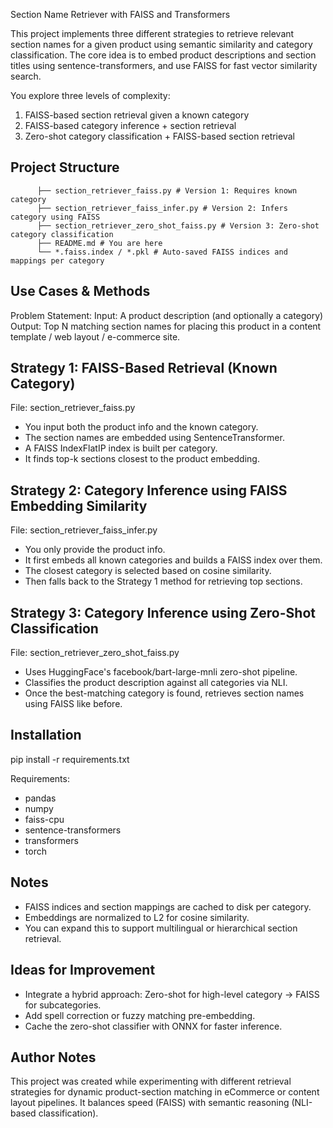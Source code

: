 Section Name Retriever with FAISS and Transformers

This project implements three different strategies to retrieve relevant section names for a given product using semantic similarity and category classification. The core idea is to embed product descriptions and section titles using sentence-transformers, and use FAISS for fast vector similarity search.

You explore three levels of complexity:
1. FAISS-based section retrieval given a known category
2. FAISS-based category inference + section retrieval
3. Zero-shot category classification + FAISS-based section retrieval

Project Structure
-----------------
 
``` . ├── Section_List.csv # Dataset with columns: Category 1, Section Name 
      ├── section_retriever_faiss.py # Version 1: Requires known category 
      ├── section_retriever_faiss_infer.py # Version 2: Infers category using FAISS 
      ├── section_retriever_zero_shot_faiss.py # Version 3: Zero-shot category classification 
      ├── README.md # You are here 
      └── *.faiss.index / *.pkl # Auto-saved FAISS indices and mappings per category 
``` 


Use Cases & Methods
-------------------

Problem Statement:
Input: A product description (and optionally a category)
Output: Top N matching section names for placing this product in a content template / web layout / e-commerce site.

Strategy 1: FAISS-Based Retrieval (Known Category)
--------------------------------------------------
File: section_retriever_faiss.py

- You input both the product info and the known category.
- The section names are embedded using SentenceTransformer.
- A FAISS IndexFlatIP index is built per category.
- It finds top-k sections closest to the product embedding.

Strategy 2: Category Inference using FAISS Embedding Similarity
---------------------------------------------------------------
File: section_retriever_faiss_infer.py

- You only provide the product info.
- It first embeds all known categories and builds a FAISS index over them.
- The closest category is selected based on cosine similarity.
- Then falls back to the Strategy 1 method for retrieving top sections.

Strategy 3: Category Inference using Zero-Shot Classification
-------------------------------------------------------------
File: section_retriever_zero_shot_faiss.py

- Uses HuggingFace's facebook/bart-large-mnli zero-shot pipeline.
- Classifies the product description against all categories via NLI.
- Once the best-matching category is found, retrieves section names using FAISS like before.

Installation
------------
pip install -r requirements.txt

Requirements:
- pandas
- numpy
- faiss-cpu
- sentence-transformers
- transformers
- torch

Notes
-----
- FAISS indices and section mappings are cached to disk per category.
- Embeddings are normalized to L2 for cosine similarity.
- You can expand this to support multilingual or hierarchical section retrieval.

Ideas for Improvement
---------------------
- Integrate a hybrid approach: Zero-shot for high-level category → FAISS for subcategories.
- Add spell correction or fuzzy matching pre-embedding.
- Cache the zero-shot classifier with ONNX for faster inference.


Author Notes
------------
This project was created while experimenting with different retrieval strategies for dynamic product-section matching in eCommerce or content layout pipelines. It balances speed (FAISS) with semantic reasoning (NLI-based classification).